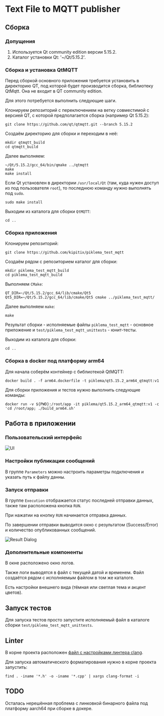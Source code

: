 # Text File to MQTT publisher

## Сборка

### Допущения

1. Используется Qt community edition версии 5.15.2.
2. Каталог установки Qt: '~/Qt/5.15.2'.

### Сборка и установка QtMQTT

Перед сборкой основного приложения требуется установить в директорию QT, под которой будет производится сборка, библиотеку QtMqtt. Она не входит в QT community edition.

Для этого потребуется выполнить следующие шаги.

Клонируем репозиторий с переключением на ветку совместимой с версией QT, с которой предполагается сборка (например Qt 5.15.2):

```shell
git clone https://github.com/qt/qtmqtt.git --branch 5.15.2
```

Создаём директорию для сборки и переходим в неё:

```shell
mkdir qtmqtt_build
cd qtmqtt_build
```

Далее выполняем:

```shell
~/Qt/5.15.2/gcc_64/bin/qmake ../qtmqtt
make
make install
```

Если Qt установлен в директории `/usr/local/Qt` (там, куда нужен доступ из под пользователя `root`), то последнюю команду нужно выполнять под `sudo`.

```shell
sudo make install
```

Выходим из каталога для сборки `QtMQTT`:

```shell
cd ..
```

### Сборка приложения

Клонируем репозиторий:

```shell
git clone https://github.com/kipitix/piklema_test_mqtt
```

Создаём рядом с репозиторием каталог для сборки:

```shell
mkdir piklema_test_mqtt_build
cd piklema_test_mqtt_build
```

Выполняем `CMake`:

```shell
QT_DIR=~/Qt/5.15.2/gcc_64/lib/cmake/Qt5 Qt5_DIR=~/Qt/5.15.2/gcc_64/lib/cmake/Qt5 cmake ../piklema_test_mqtt/
```

Далее выполняем `make`:

```shell
make
```

Результат сборки - исполняемые файлы `piklema_test_mqtt` - основное приложение и `test/piklema_test_mqtt_unittests` - юнит-тесты.

Выходим из каталога для сборки:

```shell
cd ..
```

### Сборка в docker под платформу arm64

Для начала соберём контейнер с библиотекой QtMQTT:

```shell
docker build . -f arm64.dockerfile -t piklema/qt5.15.2_arm64_qtmqtt:v1
```

Для сборки приложения и тестов нужно выполнить следующие команды:

```shell
docker run -v ${PWD}:/root/app -it piklema/qt5.15.2_arm64_qtmqtt:v1 -c 'cd /root/app; ./build_arm64.sh'
```

## Работа в приложении

### Пользовательский интерфейс

![UI](./misc/main_window.png)

### Настройки публикации сообщений

В группе `Parameters` можно настроить параметры подключения и указать путь к файлу данны.

### Запуск отправки

В группе `Execution` отображается статус последней отправки данных, также там расположена кнопка `RUN`.

При нажатии на кнопку `RUN` начинается отправка данных.

По завершении отправки выводится окно с результатом (Success/Error) и количество опубликованных сообщений.

![Result Dialog](./misc/result_dialog.png)

### Дополнительные компоненты

В окне расположено окно логов.

Также логи выводятся в файл с текущей датой и временем. Файл создаётся рядом с исполняемым файлом в том же каталоге.

Есть настройки внешнего вида (тёмная или светлая тема и акцент цветов).

## Запуск тестов

Для запуска тестов просто запустите исполняемый файл в каталоге сборки `test/piklema_test_mqtt_unittests`.

## Linter

В корне проекта расположен [файл с настройками линтера clang](.clang-format).

Для запуска автоматического форматирования нужно в корне проекта запустить:

```shell
find . -iname '*.h' -o -iname '*.cpp' | xargs clang-format -i
```

## TODO

Осталась нерешённая проблема с линковкой бинарного файла под платформу aarch64 при сборке в докере.
